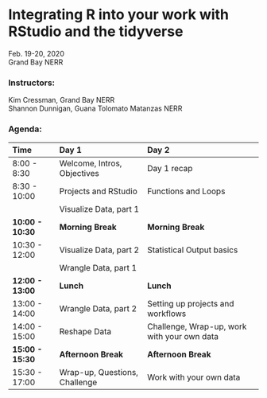 
# Integrating R into your work with RStudio and the tidyverse

Feb. 19-20, 2020  
Grand Bay NERR

### Instructors:

Kim Cressman, Grand Bay NERR  
Shannon Dunnigan, Guana Tolomato Matanzas NERR

### Agenda:

| Time              | Day 1                         | Day 2                                       |
| :---------------- | :---------------------------- | :------------------------------------------ |
| 8:00 - 8:30       | Welcome, Intros, Objectives   | Day 1 recap                                 |
| 8:30 - 10:00      | Projects and RStudio          | Functions and Loops                         |
|                   | Visualize Data, part 1        |                                             |
| **10:00 - 10:30** | **Morning Break**             | **Morning Break**                           |
| 10:30 - 12:00     | Visualize Data, part 2        | Statistical Output basics                   |
|                   | Wrangle Data, part 1          |                                             |
| **12:00 - 13:00** | **Lunch**                     | **Lunch**                                   |
| 13:00 - 14:00     | Wrangle Data, part 2          | Setting up projects and workflows           |
| 14:00 - 15:00     | Reshape Data                  | Challenge, Wrap-up, work with your own data |
| **15:00 - 15:30** | **Afternoon Break**           | **Afternoon Break**                         |
| 15:30 - 17:00     | Wrap-up, Questions, Challenge | Work with your own data                     |
